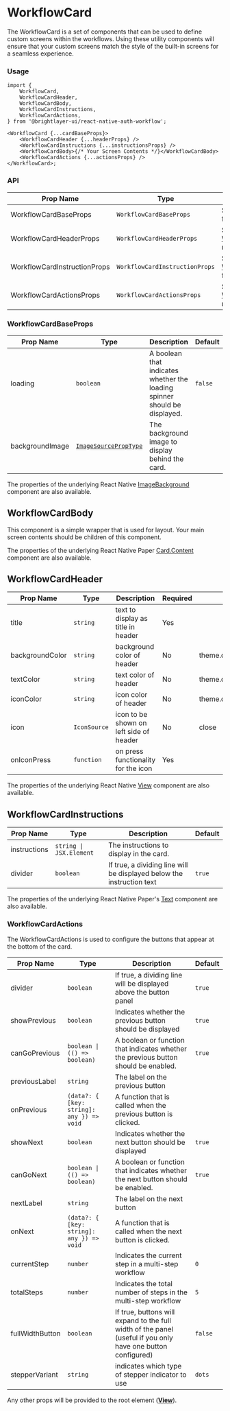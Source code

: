 # WorkflowCard

The WorkflowCard is a set of components that can be used to define custom screens within the workflows. Using these utility components will ensure that your custom screens match the style of the built-in screens for a seamless experience.

### Usage

```tsx
import {
    WorkflowCard,
    WorkflowCardHeader,
    WorkflowCardBody,
    WorkflowCardInstructions,
    WorkflowCardActions,
} from '@brightlayer-ui/react-native-auth-workflow';

<WorkflowCard {...cardBaseProps}>
    <WorkflowCardHeader {...headerProps} />
    <WorkflowCardInstructions {...instructionsProps} />
    <WorkflowCardBody>{/* Your Screen Contents */}</WorkflowCardBody>
    <WorkflowCardActions {...actionsProps} />
</WorkflowCard>;
```

### API

| Prop Name                    | Type                           | Description                                                                 | Default |
| ---------------------------- | ------------------------------ | --------------------------------------------------------------------------- | ------- |
| WorkflowCardBaseProps        | `WorkflowCardBaseProps`        | See [WorkflowCardBase](#workflowcardbaseprops) for more details.            |         |
| WorkflowCardHeaderProps      | `WorkflowCardHeaderProps`      | See [WorkflowCardHeader](#workflowcardheader) for more details.             |         |
| WorkflowCardInstructionProps | `WorkflowCardInstructionProps` | See [WorkflowCardInstructions](#workflowcardinstructions) for more details. |         |
| WorkflowCardActionsProps     | `WorkflowCardActionsProps`     | See [WorkflowCardActions](#workflowcardactions) for more details.           |         |

### WorkflowCardBaseProps

| Prop Name       | Type      | Description                                                               | Default |
| --------------- | --------- | ------------------------------------------------------------------------- | ------- |
| loading         | `boolean` | A boolean that indicates whether the loading spinner should be displayed. | `false` |
| backgroundImage | [`ImageSourcePropType`](https://reactnative.dev/docs/image#imagesource)  | The background image to display behind the card.                          |         |

The properties of the underlying React Native [ImageBackground](https://reactnative.dev/docs/imagebackground#props) component are also available.

## WorkflowCardBody

This component is a simple wrapper that is used for layout. Your main screen contents should be children of this component.

The properties of the underlying React Native Paper [Card.Content](https://callstack.github.io/react-native-paper/docs/components/Card/CardContent) component are also available.

## WorkflowCardHeader


| Prop Name         | Type         | Description | Required | Default |
|---|---|---|---|---|
| title             | `string`     | text to display as title in header | Yes |  |
| backgroundColor   | `string`     | background color of header  | No | theme.colors.primary |
| textColor         | `string`     | text color of header  | No | theme.colors.onPrimary |
| iconColor         | `string`     | icon color of header  | No | theme.colors.onPrimary |
| icon              | `IconSource` | icon to be shown on left side of header | No | close |
| onIconPress       | `function`   | on press functionality for the icon | Yes |  |


The properties of the underlying React Native [View](https://reactnative.dev/docs/view) component are also available.

## WorkflowCardInstructions

| Prop Name    | Type                    | Description                                                           | Default |
| ------------ | ----------------------- | --------------------------------------------------------------------- | ------- |
| instructions | `string \| JSX.Element` | The instructions to display in the card.                              |         |
| divider      | `boolean`               | If true, a dividing line will be displayed below the instruction text | `true`  |

The properties of the underlying React Native Paper's [Text](https://callstack.github.io/react-native-paper/docs/components/Text/) component are also available.

### WorkflowCardActions

The WorkflowCardActions is used to configure the buttons that appear at the bottom of the card.

| Prop Name | Type | Description | Default |
|---|---|---|---|
| divider | `boolean` | If true, a dividing line will be displayed above the button panel | `true` |
| showPrevious | `boolean` | Indicates whether the previous button should be displayed | `true` |
| canGoPrevious | `boolean \| (() => boolean)` | A boolean or function that indicates whether the previous button should be enabled. | `true` |
| previousLabel | `string` | The label on the previous button |  |
| onPrevious |  `(data?: { [key: string]: any }) => void` | A function that is called when the previous button is clicked. |  |
| showNext | `boolean` | Indicates whether the next button should be displayed | `true` |
| canGoNext | `boolean \| (() => boolean)` | A boolean or function that indicates whether the next button should be enabled. | `true` |
| nextLabel | `string` | The label on the next button |  |
| onNext |  `(data?: { [key: string]: any }) => void` | A function that is called when the next button is clicked. |  |
| currentStep | `number` | Indicates the current step in a multi-step workflow | `0` |
| totalSteps | `number` | Indicates the total number of steps in the multi-step workflow | `5` |
| fullWidthButton | `boolean` | If true, buttons will expand to the full width of the panel (useful if you only have one button configured) | `false` |
| stepperVariant | `string` | indicates which type of stepper indicator to use | `dots` |

Any other props will be provided to the root element ([**View**](https://reactnative.dev/docs/view)).